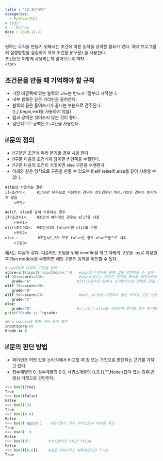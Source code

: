 ```yaml
---
title : "12.조건구문"
categories:
  - Python(문법)
# tags:
#  - Python
date : 2020-11-21
---
```


원하는 로직을 만들기 위해서는 조건에 따른 동작을 정의할 필요가 있다. 이때 프로그램의 실행방향을 결정하기 위해 조건문 (if구문) 을 사용한다.  
조건문은 어떻게 사용하는지 알아보도록 하자.  
<\br>

조건문을 만들 때 기억해야 할 규칙 
---
- 가장 바깥쪽에 있는 블록의 코드는 반드시 1열부터 시작한다.  
- 내부 블록은 같은 거리만큼 들여쓴다.  
- 블록의 끝은 들여쓰기가 끝나는 부분으로 간주된다.  
  ({,},begin,end를 사용하지 않음)
- 탭과 공백은 섞어쓰지 않는 것이 좋다.  
- 일반적으로 공백은 2~4칸을 사용한다.  

if문의 정의 
---
- if구문은 조건에 따라 분기할 경우 사용 한다.  
- if구문 다음의 조건식이 참이면 if 안쪽을 수행한다. 
- if구문 다음의 조건이 거짓이면 else 구문을 수행한다. 
- 아래와 같은 형식으로 구문을 만들 수 있으며 if,elif (elseif),else를 같이 사용할 수 있다. 

```
#if문만 사용하는 경우
if<조건식>:     #if문만 단독으로 사용하는 경우는 참인경우만 처리,거짓인 경우는 분기하지 않음
    <구문>
    
#elif, else를 같이 사용하는 경우
if<조건식1>:    #조건이 여러개인 경우는 elif를 사용  
    <구문1>
elif<조건식2>:  #조건식1이 false이면 elif를 수행 
    <구문2>
else :         #조건식1,2가 모두 false인 경우 else구문으로 처리
    <구문3>
```
예시는 다음과 같다. 디증라인 코딩을 위해 newfile을 하고 아래의 구문을 .py로 저장한 후 Run module을 수행하면 해당 구문의 동작을 확인할 수 있다.   

 ```python
#.py파일에 아래의 구문을 입력
score=int(input('inputScore:'))   #input()함수를 통해 값을 입력받을 수 있음 
if 90<=score<=100:                #input함수는 무조건 문자열 형식을 리턴하므로 
    grade="A"                     #int()함수로 감싸서 숫자형식으로 변환한 값을 score에 저장해야 한다.  
elif 70<=score<90:
    grade="B"                     
elif 50<=score<70:                #and, or등을 사용하지 않은 약식형 구문 사용 
    grade="C"
else:
    grade="D"                     #if,elif,else를 사용하여 조건을 모두 분기함
print("Grade is "+grade)    

#Run module을 통해 구문 동작 확인 
inputScore:60
Grade is C

```

if문의 판단 방법 
---

- 파이썬은 어떤 값을 논리식에서 비교할 때 참 또는 거짓으로 판단하는 근거를 가지고 있다.  
- 정수계열의 0, 실수계열의 0.0, 시퀀스계열의 (),[],{},"",None (값이 없는 경우)은 항상 거짓으로 판단한다.  

```python
>>> bool(True)
True
>>> bool(False)
False
>>> bool(13)
True
>>> bool(0.0)
False
>>> bool('apple')    #문자열의 경우 비어있는지 여부를 확인
True
>>> bool('')
False
>>> bool(0)         #숫자형식은 0이면 false
False
>>> bool([0,0])     #값은 0이더라도 채워져있으면 True 
True
```

